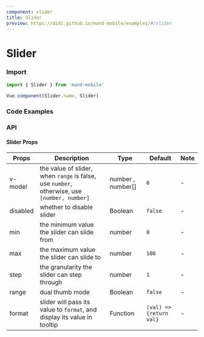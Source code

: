 ```yaml
---
component: slider
title: Slider
preview: https://didi.github.io/mand-mobile/examples/#/slider
---
```


# Slider


### Import

```javascript
import { Slider } from 'mand-mobile'

Vue.component(Slider.name, Slider)
```

### Code Examples

<demo-wrapper
  src="src/packages/slider/demo"
  :demos="demos"
/>

<script setup>
const demos = import.meta.globEager('../../../src/packages/slider/demo/demo*.vue')
</script>

<!-- DEMO -->

### API

#### Slider Props
|Props | Description | Type | Default | Note|
|----|-----|------|------|------|
|v-model|the value of slider, when <code>range</code> is false, use <code>number</code>, otherwise, use <code>[number, number]</code>|number , number[]|`0`|-|
|disabled|whether to disable slider|Boolean|`false`|-|
|min|the minimum value the slider can slide from|number|`0`|-|
|max|the maximum value the slider can slide to|number|`100`|-|
|step|the granularity the slider can step through|number|`1`|-|
|range|dual thumb mode|Boolean|`false`|-|
|format|slider will pass its value to <code>format</code>, and display its value in tooltip|Function|`(val) => {return val}`|-|
